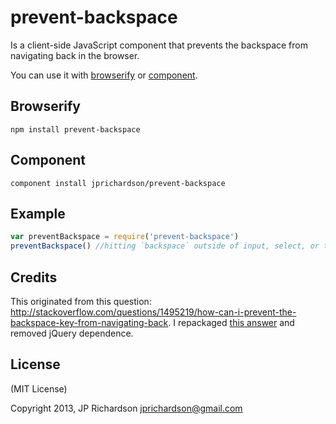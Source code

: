 prevent-backspace
================

Is a client-side JavaScript component that prevents the backspace from navigating back in the browser.

You can use it with [browserify](https://github.com/substack/node-browserify) or [component](https://github.com/component/component).



Browserify
----------

    npm install prevent-backspace


Component
---------

    component install jprichardson/prevent-backspace



Example
------


```javascript
var preventBackspace = require('prevent-backspace')
preventBackspace() //hitting `backspace` outside of input, select, or textarea will be swallowed
```


Credits
-------

This originated from this question: http://stackoverflow.com/questions/1495219/how-can-i-prevent-the-backspace-key-from-navigating-back. I repackaged [this answer](http://stackoverflow.com/a/8218367/10333) and removed jQuery dependence.



License
-------

(MIT License)

Copyright 2013, JP Richardson  <jprichardson@gmail.com>


